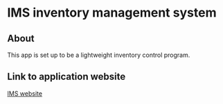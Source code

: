 # IMS inventory management system

## About 
This app is set up to be a lightweight inventory control program.


## Link to application website
[IMS website](https://whispering-badlands-47825.herokuapp.com/)

